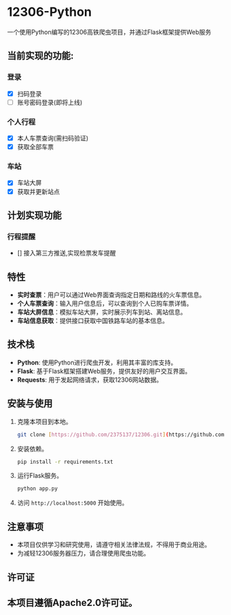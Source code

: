 # 12306-Python
一个使用Python编写的12306高铁爬虫项目，并通过Flask框架提供Web服务
## 当前实现的功能:
### 登录
- [x] 扫码登录
- [ ] 账号密码登录(即将上线)
### 个人行程
- [x] 本人车票查询(需扫码验证)
- [x] 获取全部车票
### 车站
- [x] 车站大屏
- [x] 获取并更新站点

## 计划实现功能
### 行程提醒
- [] 接入第三方推送,实现检票发车提醒

## 特性
- **实时查票**：用户可以通过Web界面查询指定日期和路线的火车票信息。
- **个人车票查询**：输入用户信息后，可以查询到个人已购车票详情。
- **车站大屏信息**：模拟车站大屏，实时展示列车到站、离站信息。
- **车站信息获取**：提供接口获取中国铁路车站的基本信息。
## 技术栈
- **Python**: 使用Python进行爬虫开发，利用其丰富的库支持。
- **Flask**: 基于Flask框架搭建Web服务，提供友好的用户交互界面。
- **Requests**: 用于发起网络请求，获取12306网站数据。
## 安装与使用
1. 克隆本项目到本地。
   ```bash
   git clone [https://github.com/2375137/12306.git](https://github.com/2375137/12306.git)
   ```
2. 安装依赖。
   ```bash
   pip install -r requirements.txt
   ```
3. 运行Flask服务。
   ```bash
   python app.py
   ```
4. 访问 `http://localhost:5000` 开始使用。

## 注意事项
- 本项目仅供学习和研究使用，请遵守相关法律法规，不得用于商业用途。
- 为减轻12306服务器压力，请合理使用爬虫功能。

## 许可证
本项目遵循Apache2.0许可证。
---
